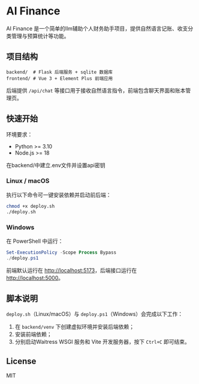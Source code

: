 # AI Finance

AI Finance 是一个简单的llm辅助个人财务助手项目，提供自然语言记账、收支分类管理与预算统计等功能。

## 项目结构

```
backend/  # Flask 后端服务 + sqlite 数据库
frontend/ # Vue 3 + Element Plus 前端应用
```

后端提供 `/api/chat` 等接口用于接收自然语言指令，前端包含聊天界面和账本管理页。

## 快速开始

环境要求：

- Python >= 3.10
- Node.js >= 18

在backend/中建立.env文件并设置api密钥

### Linux / macOS

执行以下命令可一键安装依赖并启动前后端：

```bash
chmod +x deploy.sh
./deploy.sh
```

### Windows

在 PowerShell 中运行：

```powershell
Set-ExecutionPolicy -Scope Process Bypass
./deploy.ps1
```

前端默认运行在 [http://localhost:5173](http://localhost:5173)，后端接口运行在 [http://localhost:5000](http://localhost:5000)。

## 脚本说明

`deploy.sh`（Linux/macOS）与 `deploy.ps1`（Windows）会完成以下工作：

1. 在 `backend/venv` 下创建虚拟环境并安装后端依赖；
2. 安装前端依赖；
3. 分别启动Waitress WSGI 服务和 Vite 开发服务器，按下 `Ctrl+C` 即可结束。

## License

MIT
